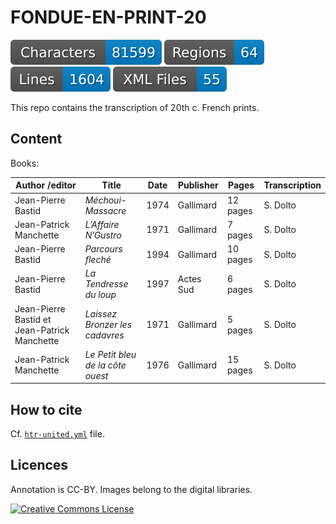 # FONDUE-EN-PRINT-20

![characters badge](badges/characters.svg) ![regions badge](badges/regions.svg) ![lines badge](badges/lines.svg) ![files badge](badges/files.svg)

This repo contains the transcription of 20th c. French prints.

## Content

Books:

| Author /editor         | Title                                                          | Date | Publisher | Pages    | Transcription |
|------------------------|----------------------------------------------------------------|------|-----------|----------|---------------|
| Jean-Pierre Bastid     | _Méchoui-Massacre_                                             | 1974 | Gallimard | 12 pages | S. Dolto      |
| Jean-Patrick Manchette | _L’Affaire N’Gustro_                                           | 1971 | Gallimard | 7 pages  | S. Dolto      |
| Jean-Pierre Bastid     | _Parcours fleché_                                              | 1994 | Gallimard | 10 pages | S. Dolto      |
| Jean-Pierre Bastid     | _La Tendresse du loup_                                         | 1997 | Actes Sud | 6 pages  | S. Dolto      |
| Jean-Pierre Bastid et Jean-Patrick Manchette | _Laissez Bronzer les cadavres_           | 1971 | Gallimard | 5 pages  | S. Dolto      |
| Jean-Patrick Manchette | _Le Petit bleu de la côte ouest_                               | 1976 | Gallimard | 15 pages | S. Dolto      |


## How to cite

Cf. [`htr-united.yml`](https://github.com/FoNDUE-HTR/FONDUE-FR-PRINT-20/blob/main/htr-united.yml) file.

## Licences
Annotation is CC-BY. Images belong to the digital libraries.

<a rel="license" href="https://creativecommons.org/licenses/by/2.0"><img alt="Creative Commons License" style="border-width:0" src="https://i.creativecommons.org/l/by/2.0/88x31.png" /></a><br />